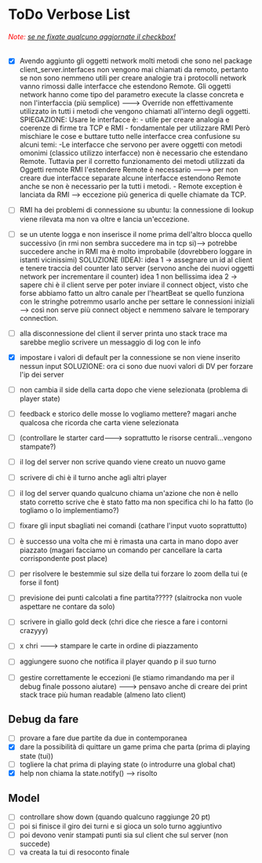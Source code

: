 # ToDo Verbose List

###### <span style="color: red;">Note:</span> <u>se ne fixate qualcuno aggiornate il checkbox!</u>

- [x] Avendo aggiunto gli oggetti network molti metodi che sono nel package client_server.interfaces non vengono mai chiamati da remoto, pertanto se non sono nemmeno utili per creare analogie tra i protocolli network vanno rimossi dalle interfacce che estendono Remote. Gli oggetti network hanno come tipo del parametro execute la classe concreta e non l'interfaccia (più semplice) ---> Override non effettivamente utilizzato in tutti i metodi che vengono chiamati all'interno degli oggetti.
      SPIEGAZIONE: Usare le interfacce è: - utile per creare analogia e coerenze di firme tra TCP e RMI - fondamentale per utilizzare RMI
      Però mischiare le cose e buttare tutto nelle interfacce crea confusione su alcuni temi:
      -Le interfacce che servono per avere oggetti con metodi omonimi (classico utilizzo interfacce) non è necessario che estendano Remote. Tuttavia per il corretto funzionamento dei metodi utilizzati da Oggetti remote RMI l'estendere Remote è necessario ---> per non creare due interfacce separate alcune interfacce estendono Remote anche se non è necessario per la tutti i metodi. - Remote exception è lanciata da RMI --> eccezione più generica di quelle chiamate da TCP.

- [ ] RMI ha dei problemi di connessione su ubuntu: la connessione di lookup viene rilevata ma non va oltre e lancia un'eccezione.

- [ ] se un utente logga e non inserisce il nome prima dell'altro blocca quello successivo (in rmi non sembra succedere ma in tcp si)--> potrebbe succedere anche in RMI ma è molto improbabile (dovrebbero loggare in istanti vicinissimi)
      SOLUZIONE (IDEA):
      idea 1 -> assegnare un id al client e tenere traccia del counter lato server (servono anche dei nuovi oggetti network per incrementare il counter)
      idea 1 non bellissima
      idea 2 -> sapere chi è il client serve per poter inviare il connect object, visto che forse abbiamo fatto un altro canale per l'heartBeat se quello funziona con le stringhe potremmo usarlo anche per settare le connessioni iniziali --> così non serve più connect object e nemmeno salvare le temporary connection.
- [ ] alla disconnessione del client il server printa uno stack trace ma sarebbe meglio scrivere un messaggio di log con le info
- [x] impostare i valori di default per la connessione se non viene inserito nessun input
      SOLUZIONE: ora ci sono due nuovi valori di DV per forzare l'ip dei server

- [ ] non cambia il side della carta dopo che viene selezionata (problema di player state)
- [ ] feedback e storico delle mosse lo vogliamo mettere? magari anche qualcosa che ricorda che carta viene selezionata
- [ ] (controllare le starter card---> soprattutto le risorse centrali...vengono stampate?)
- [ ] il log del server non scrive quando viene creato un nuovo game
- [ ] scrivere di chi è il turno anche agli altri player
- [ ] il log del server quando qualcuno chiama un'azione che non è nello stato corretto scrive che è stato fatto ma non specifica chi lo ha fatto (lo togliamo o lo implementiamo?)
- [ ] fixare gli input sbagliati nei comandi (cathare l'input vuoto soprattutto)
- [ ] è successo una volta che mi è rimasta una carta in mano dopo aver piazzato (magari facciamo un comando per cancellare la carta corrispondente post place)
- [ ] per risolvere le bestemmie sul size della tui forzare lo zoom della tui (e forse il font)
- [ ] previsione dei punti calcolati a fine partita????? (slaitrocka non vuole aspettare ne contare da solo)
- [ ] scrivere in giallo gold deck (chri dice che riesce a fare i contorni crazyyy)
- [ ] x chri ---> stampare le carte in ordine di piazzamento
- [ ] aggiungere suono che notifica il player quando p il suo turno

- [ ] gestire correttamente le eccezioni (le stiamo rimandando ma per il debug finale possono aiutare) ---> pensavo anche di creare dei print stack trace più human readable (almeno lato client)

## Debug da fare

- [ ] provare a fare due partite da due in contemporanea
- [x] dare la possibilità di quittare un game prima che parta (prima di playing state (tui))
- [ ] togliere la chat prima di playing state (o introdurre una global chat)
- [x] help non chiama la state.notify() --> risolto

## Model

- [ ] controllare show down (quando qualcuno raggiunge 20 pt)
- [ ] poi si finisce il giro dei turni e si gioca un solo turno aggiuntivo
- [ ] poi devono venir stampati punti sia sul client che sul server (non succede)
- [ ] va creata la tui di resoconto finale
